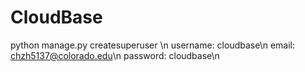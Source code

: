 # CloudBase
python manage.py createsuperuser \n
username: cloudbase\n
email: chzh5137@colorado.edu\n
password: cloudbase\n